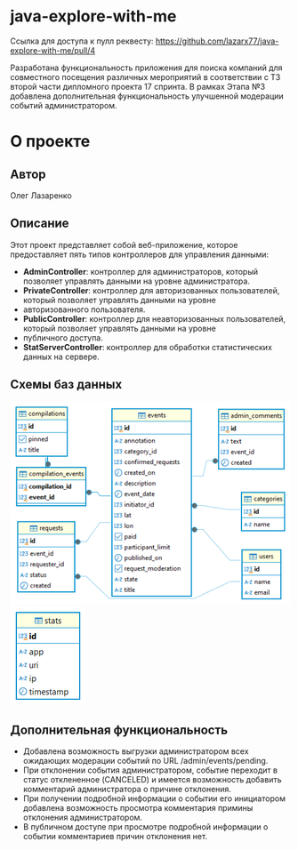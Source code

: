 # java-explore-with-me
Ссылка для доступа к пулл реквесту:
https://github.com/lazarx77/java-explore-with-me/pull/4


Разработана функциональность приложения для поиска компаний для совместного посещения различных мероприятий в
соответствии с ТЗ второй части дипломного проекта 17 спринта.
В рамках Этапа №3 добавлена дополнительная функциональность улучшенной модерации событий администратором.
# О проекте

## Автор
Олег Лазаренко


## Описание

Этот проект представляет собой веб-приложение, которое предоставляет пять типов контроллеров для управления данными:

- **AdminController**: контроллер для администраторов, который позволяет управлять данными на уровне администратора.
- **PrivateController**: контроллер для авторизованных пользователей, который позволяет управлять данными на уровне 
- авторизованного пользователя.
- **PublicController**: контроллер для неавторизованных пользователей, который позволяет управлять данными на уровне 
- публичного доступа.
- **StatServerController**: контроллер для обработки статистических данных на сервере.

## Схемы баз данных

![main - public.png](main%20-%20public.png)![stats - public.png](stats%20-%20public.png)

## Дополнительная функциональность

- Добавлена возможность выгрузки администратором всех ожидающих модерации событий по URL
/admin/events/pending.
- При отклонении события администратором, событие переходит в статус отклененное (CANCELED) и имеется возможность
добавить комментарий администратора о причине отклонения.
- При получении подробной информации о событии его инициатором добавлена возможность просмотра комментария примины
отклонения администратором.
- В публичном доступе при просмотре подробной информации о событии комментариев причин отклонения нет.


